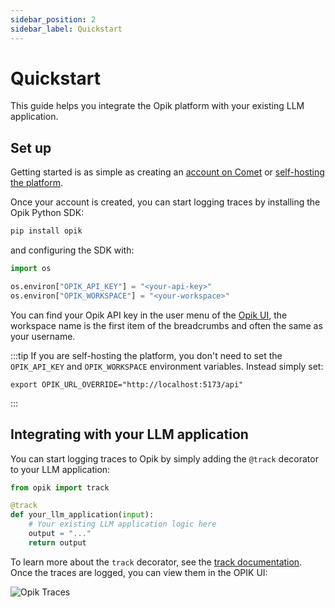 ```yaml
---
sidebar_position: 2
sidebar_label: Quickstart
---
```


# Quickstart

This guide helps you integrate the Opik platform with your existing LLM application.

## Set up

Getting started is as simple as creating an [account on Comet](https://www.comet.com/signup?from=llm) or [self-hosting the platform](/self-host/self_hosting_opik.md).

Once your account is created, you can start logging traces by installing the Opik Python SDK:

```bash
pip install opik
```

and configuring the SDK with:

```python
import os

os.environ["OPIK_API_KEY"] = "<your-api-key>"
os.environ["OPIK_WORKSPACE"] = "<your-workspace>"
```

You can find your Opik API key in the user menu of the [Opik UI](https://www.comet.com/opik/), the workspace name is the first item of the breadcrumbs and often the same as your username.


:::tip
If you are self-hosting the platform, you don't need to set the `OPIK_API_KEY` and `OPIK_WORKSPACE` environment variables. Instead simply set:

    export OPIK_URL_OVERRIDE="http://localhost:5173/api"
:::

## Integrating with your LLM application

You can start logging traces to Opik by simply adding the `@track` decorator to your LLM application:

```python
from opik import track

@track
def your_llm_application(input):
    # Your existing LLM application logic here
    output = "..."
    return output
```

To learn more about the `track` decorator, see the [track documentation](/tracing/log_traces.md). Once the traces are logged, you can view them in the OPIK UI:

![Opik Traces](/img/home/traces_page_for_quickstart.png)
